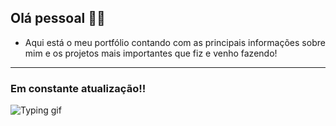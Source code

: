 ## Olá pessoal 👦🏻
- Aqui está o meu portfólio contando com as principais informações sobre mim e os projetos mais importantes que fiz e venho fazendo!

------------
### Em constante atualização!!

![Typing gif](https://pa1.aminoapps.com/6493/1ea239d4c28186844fc4cece2c78453297a99027_00.gif)

 
